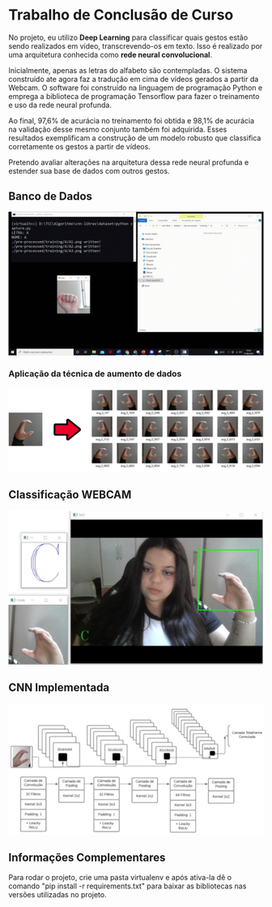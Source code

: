 # Trabalho de Conclusão de Curso
No projeto, eu utilizo  **Deep Learning** para classificar quais gestos estão sendo realizados em vídeo, transcrevendo-os em texto. Isso é realizado por uma arquitetura conhecida como **rede neural convolucional**.

Inicialmente, apenas as letras do alfabeto são contempladas. O sistema construído ate agora faz a tradução em cima de vídeos gerados a partir da Webcam. O software foi construído na linguagem de programação Python e emprega a biblioteca de programação Tensorflow para fazer o treinamento e uso da rede neural profunda. 

Ao final, 97,6% de acurácia no treinamento foi obtida e 98,1% de acurácia na validação desse mesmo conjunto também foi adquirida. Esses resultados exemplificam a construção de um modelo robusto que classifica corretamente os gestos a partir de vídeos. 

Pretendo avaliar alterações na arquitetura dessa rede neural profunda e estender sua base de dados com outros gestos.

## Banco de Dados
![](imgs/base%20de%20dados.gif?raw=true)

### Aplicação da técnica de aumento de dados
![](imgs/bd.PNG?raw=true)

## Classificação  WEBCAM
![](imgs/rede.PNG?raw=true)


##  CNN Implementada
![](imgs/cnn.PNG?raw=true)

## Informações Complementares
Para rodar o projeto, crie uma pasta virtualenv e após ativa-la dê o comando "pip install -r requirements.txt" para baixar as bibliotecas nas versões utilizadas no projeto.
